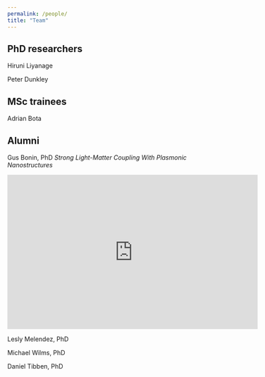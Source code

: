 ```yaml
---
permalink: /people/
title: "Team"
---
```

## PhD researchers

Hiruni Liyanage

Peter Dunkley

## MSc trainees

Adrian Bota

## Alumni

Gus Bonin, PhD
*Strong Light-Matter Coupling With Plasmonic Nanostructures*
<iframe src="https://widgets.figshare.com/articles/25815748/embed?show_title=1" width="568" height="351" allowfullscreen frameborder="0"></iframe>

Lesly Melendez, PhD

Michael Wilms, PhD

Daniel Tibben, PhD


